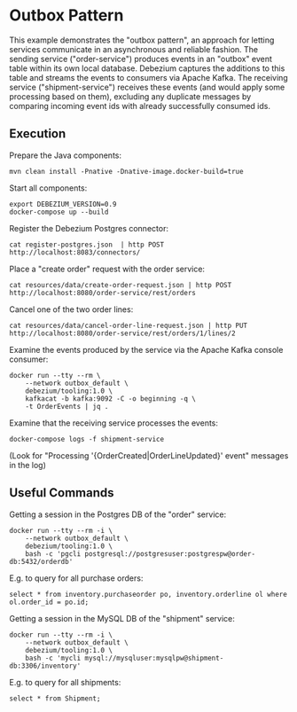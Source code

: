 # Outbox Pattern

This example demonstrates the "outbox pattern", an approach for letting services communicate in an asynchronous and reliable fashion.
The sending service ("order-service") produces events in an "outbox" event table within its own local database.
Debezium captures the additions to this table and streams the events to consumers via Apache Kafka.
The receiving service ("shipment-service") receives these events (and would apply some processing based on them),
excluding any duplicate messages by comparing incoming event ids with already successfully consumed ids.

## Execution

Prepare the Java components:

    mvn clean install -Pnative -Dnative-image.docker-build=true

Start all components:

    export DEBEZIUM_VERSION=0.9
    docker-compose up --build

Register the Debezium Postgres connector:

    cat register-postgres.json  | http POST http://localhost:8083/connectors/

Place a "create order" request with the order service:

    cat resources/data/create-order-request.json | http POST http://localhost:8080/order-service/rest/orders

Cancel one of the two order lines:

    cat resources/data/cancel-order-line-request.json | http PUT http://localhost:8080/order-service/rest/orders/1/lines/2

Examine the events produced by the service via the Apache Kafka console consumer:

    docker run --tty --rm \
        --network outbox_default \
        debezium/tooling:1.0 \
        kafkacat -b kafka:9092 -C -o beginning -q \
        -t OrderEvents | jq .

Examine that the receiving service processes the events:

    docker-compose logs -f shipment-service

(Look for "Processing '{OrderCreated|OrderLineUpdated}' event" messages in the log)

## Useful Commands

Getting a session in the Postgres DB of the "order" service:

    docker run --tty --rm -i \
        --network outbox_default \
        debezium/tooling:1.0 \
        bash -c 'pgcli postgresql://postgresuser:postgrespw@order-db:5432/orderdb'

E.g. to query for all purchase orders:

    select * from inventory.purchaseorder po, inventory.orderline ol where ol.order_id = po.id;

Getting a session in the MySQL DB of the "shipment" service:

    docker run --tty --rm -i \
        --network outbox_default \
        debezium/tooling:1.0 \
        bash -c 'mycli mysql://mysqluser:mysqlpw@shipment-db:3306/inventory'

E.g. to query for all shipments:

    select * from Shipment;
